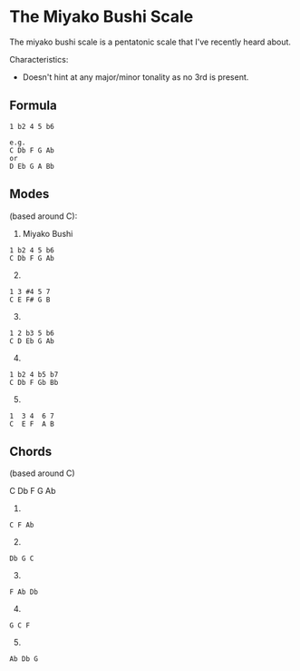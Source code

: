 # The Miyako Bushi Scale

The miyako bushi scale is a pentatonic scale that I've recently heard about.

Characteristics: 

- Doesn't hint at any major/minor tonality as no 3rd is present.

## Formula

```
1 b2 4 5 b6

e.g.
C Db F G Ab
or
D Eb G A Bb
```

## Modes

(based around C):

1) Miyako Bushi
```
1 b2 4 5 b6
C Db F G Ab
```

2)
```
1 3 #4 5 7
C E F# G B
```

3)
```
1 2 b3 5 b6
C D Eb G Ab
```

4) 
```
1 b2 4 b5 b7
C Db F Gb Bb
```

5)
```
1  3 4  6 7
C  E F  A B
```

## Chords 

(based around C)

C Db F G Ab

1. 
```
C F Ab
```

2. 
```
Db G C
```

3. 
```
F Ab Db
```

4. 
```
G C F
```

5. 
```
Ab Db G
```

